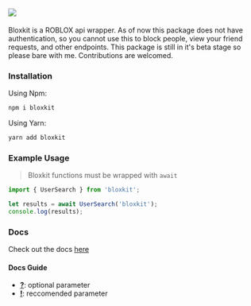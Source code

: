 # <img src="https://github.com/r6nted/bloxkit/blob/main/thumb.png?raw=true" />

Bloxkit is a ROBLOX api wrapper. As of now this package does not have authentication, so you cannot use this to block people, view your friend requests, and other endpoints. This package is still in it's beta stage so please bare with me. Contributions are welcomed.

### Installation

Using Npm:

```sh
npm i bloxkit
```

Using Yarn:

```sh
yarn add bloxkit
```

### Example Usage

> Bloxkit functions must be wrapped with `await`

```js
import { UserSearch } from 'bloxkit';

let results = await UserSearch('bloxkit');
console.log(results);
```

### Docs

Check out the docs [here](./docs/)

#### Docs Guide

- <u><b>?</b></u>: optional parameter
- <u><b>!</b></u>: reccomended parameter

